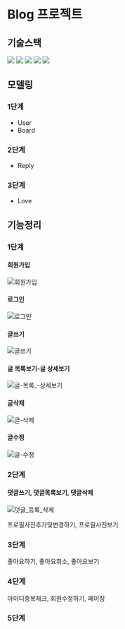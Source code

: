 # Blog 프로젝트

## 기술스택
  <img src="https://img.shields.io/badge/JDK 11-0094F5?style=for-the-badge&logo=openjdk&logoColor=black?labelColor=white"> <img src="https://img.shields.io/badge/Springboot 2.7.8-6DB33F?style=for-the-badge&logo=springboot&logoColor=black"> <img src="https://img.shields.io/badge/MyBatis-4B5562?style=for-the-badge&logoColor=black"> <img src="https://img.shields.io/badge/h2-9999FF?style=for-the-badge&logoColor=black"> <img src="https://img.shields.io/badge/JSP-4398CC?style=for-the-badge&logoColor=black">
  
## 모델링
### 1단계
- User
- Board
### 2단계
- Reply
### 3단계
- Love

## 기능정리
### 1단계
#### 회원가입
![회원가입](https://github.com/jiyeon950510/newBlog/assets/122354247/8da6316c-9184-4cd6-89e8-b1812b5b35cf)
#### 로그인
![로그인](https://github.com/jiyeon950510/newBlog/assets/122354247/6d241b08-75fa-430a-a918-64fe7865f688)
#### 글쓰기
![글쓰기](https://github.com/jiyeon950510/newBlog/assets/122354247/9e2d5c2a-63be-4e9e-97b0-7cdeeab5dc66)
#### 글 목록보기-글 상세보기
![글-목록_-상세보기](https://github.com/jiyeon950510/newBlog/assets/122354247/f63c5cc7-0da4-403e-9f66-bd84948de3cb)
#### 글삭제
![글-삭제](https://github.com/jiyeon950510/buyer3/assets/122354247/cd923334-e0de-4dc3-9f32-3cfdb412308e)
#### 글수정
![글-수정](https://github.com/jiyeon950510/buyer3/assets/122354247/e9d1d9d0-4b25-4043-a3b7-07e5fc51b67d)

### 2단계
#### 댓글쓰기, 댓글목록보기, 댓글삭제
![덧글_등록_삭제](https://github.com/jiyeon950510/newBlog/assets/122354247/c89350ee-8122-4418-8205-966a2a6b154d)


프로필사진추가및변경하기, 프로필사진보기
### 3단계
좋아요하기, 좋아요취소, 좋아요보기
### 4단계
아이디중복체크, 회원수정하기, 페이징
### 5단계
